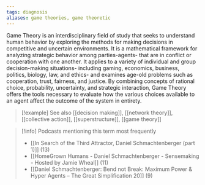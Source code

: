 ```yaml
---
tags: diagnosis
aliases: game theories, game theoretic
---
```


Game Theory is an interdisciplinary field of study that seeks to understand human behavior by exploring the methods for making decisions in competitive and uncertain environments. It is a mathematical framework for analyzing strategic behavior among parties-agents- that are in conflict or cooperation with one another. It applies to a variety of individual and group decision-making situations- including gaming, economics, business, politics, biology, law, and ethics- and examines age-old problems such as cooperation, trust, fairness, and justice. By combining concepts of rational choice, probability, uncertainty, and strategic interaction, Game Theory offers the tools necessary to evaluate how the various choices available to an agent affect the outcome of the system in entirety.

> [!example] See also
> [[decision making]], [[network theory]], [[collective action]], [[superstructure]], [[game theory]]

> [!info] Podcasts mentioning this term most frequently
> * [[In Search of the Third Attractor, Daniel Schmachtenberger (part 1)]] (13)
> * [[HomeGrown Humans - Daniel Schmachtenberger - Sensemaking - Hosted by Jamie Wheal]] (11)
> * [[Daniel Schmachtenberger: Bend not Break: Maximum Power & Hyper Agents – The Great Simplification 20]] (9)